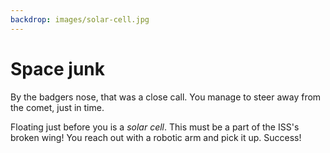 ```yaml
---
backdrop: images/solar-cell.jpg
---
```


# Space junk

By the badgers nose, that was a close call. You manage to steer away from the comet, just in time.

Floating just before you is a _solar cell_. This must be a part of the ISS's broken wing! You reach out with a robotic arm and pick it up. Success!

<Item id="2"/>

<Page url="/rocket/en/1" instructions="" action="Return to the start for a new mission!" condition="none" />